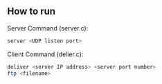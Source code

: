 ## How to run
Server Command (server.c):
```sh
server <UDP listen port>
```

Client Command (delier.c):
```sh
deliver <server IP address> <server port number>
ftp <filename>
```
